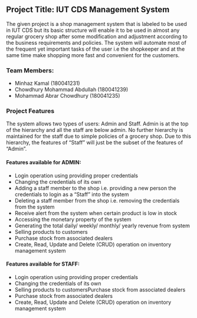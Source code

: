 ## Project Title: IUT CDS Management System

The given project is a shop  management system that is labeled to be used in IUT CDS but its basic structure will enable it to be used in almost any regular grocery shop after some modification and adjustment according to the business requirements and policies. The system will automate most of the frequent yet important tasks of the user i.e the shopkeeper and at the same time make shopping more fast and convenient for the customers.

### Team Members:
- Minhaz Kamal (180041231)
- Chowdhury Mohammad Abdullah (180041239)
- Mohammad Abrar Chowdhury (180041235)

### Project Features

The system allows two types of users: Admin and Staff. Admin is at the top of the hierarchy and all the staff are below admin. No further hierarchy is maintained for the staff due to simple policies of a grocery shop. Due to this hierarchy, the features of “Staff”  will just be the subset of the features of “Admin”.

#### Features available for ADMIN:

- Login operation using providing proper credentials
- Changing the credentials of its own
- Adding a staff member to the shop i.e. providing a new person the credentials to login as a “Staff” into the system 
- Deleting a staff member from the shop i.e. removing the credentials from the system
- Receive alert from the system when certain product is low in stock
- Accessing the monetary property of the system
- Generating the total daily/ weekly/ monthly/ yearly revenue from system
- Selling products to customers
- Purchase stock from associated dealers
- Create, Read, Update and Delete (CRUD) operation on inventory management system

#### Features available for STAFF:

- Login operation using providing proper credentials
- Changing the credentials of its own
- Selling products to customersPurchase stock from associated dealers
- Purchase stock from associated dealers
- Create, Read, Update and Delete (CRUD) operation on inventory management system




